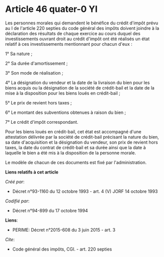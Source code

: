 # Article 46 quater-0 YI

Les personnes morales qui demandent le bénéfice du crédit d'impôt prévu au I de l'article 220 septies du code général des
impôts doivent joindre à la déclaration des résultats de chaque exercice au cours duquel des investissements ouvrant droit au
crédit d'impôt ont été réalisés un état relatif à ces investissements mentionnant pour chacun d'eux : 

1° Sa nature ; 

2° Sa durée d'amortissement ; 

3° Son mode de réalisation ; 

4° La désignation du vendeur et la date de la livraison du bien pour les biens acquis ou la désignation de la société de
crédit-bail et la date de la mise à la disposition pour les biens loués en crédit-bail ; 

5° Le prix de revient hors taxes ; 

6° Le montant des subventions obtenues à raison du bien ; 

7° Le crédit d'impôt correspondant. 

Pour les biens loués en crédit-bail, cet état est accompagné d'une attestation délivrée par la société de crédit-bail
précisant la nature du bien, sa date d'acquisition et la désignation du vendeur, son prix de revient hors taxes, la date du
contrat de crédit-bail et sa durée ainsi que la date à laquelle le bien a été mis à la disposition de la personne morale. 

Le modèle de chacun de ces documents est fixé par l'administration.

**Liens relatifs à cet article**

_Créé par_:

  - Décret n°93-1160 du 12 octobre 1993 - art. 4 (V) JORF 14 octobre 1993

_Codifié par_:

  - Décret n°94-899 du 17 octobre 1994

**Liens**:

  - PERIME: Décret n°2015-608 du 3 juin 2015 - art. 3

_Cite_:

  - Code général des impôts, CGI. - art. 220 septies
